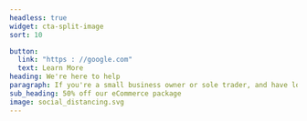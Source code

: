 ```yaml
---
headless: true
widget: cta-split-image
sort: 10

button:
  link: "https : //google.com"
  text: Learn More
heading: We're here to help
paragraph: If you're a small business owner or sole trader, and have lost your main sales channel (shopfront, stall etc) RocketWeb want to help you.  We'll take our already great value eCommerce solution and reduce the cost by a further 50%.
sub_heading: 50% off our eCommerce package
image: social_distancing.svg
---
```

